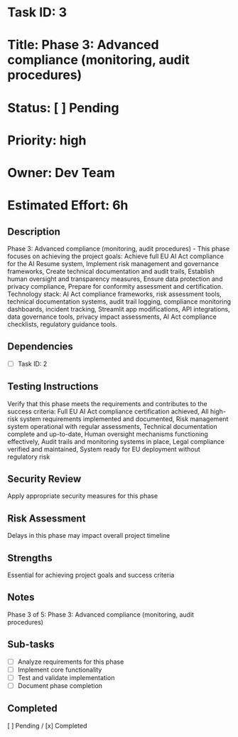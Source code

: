 # Task ID: 3
# Title: Phase 3: Advanced compliance (monitoring, audit procedures)
# Status: [ ] Pending
# Priority: high
# Owner: Dev Team
# Estimated Effort: 6h

## Description
Phase 3: Advanced compliance (monitoring, audit procedures) - This phase focuses on achieving the project goals: Achieve full EU AI Act compliance for the AI Resume system, Implement risk management and governance frameworks, Create technical documentation and audit trails, Establish human oversight and transparency measures, Ensure data protection and privacy compliance, Prepare for conformity assessment and certification. Technology stack: AI Act compliance frameworks, risk assessment tools, technical documentation systems, audit trail logging, compliance monitoring dashboards, incident tracking, Streamlit app modifications, API integrations, data governance tools, privacy impact assessments, AI Act compliance checklists, regulatory guidance tools.

## Dependencies
- [ ] Task ID: 2

## Testing Instructions
Verify that this phase meets the requirements and contributes to the success criteria: Full EU AI Act compliance certification achieved, All high-risk system requirements implemented and documented, Risk management system operational with regular assessments, Technical documentation complete and up-to-date, Human oversight mechanisms functioning effectively, Audit trails and monitoring systems in place, Legal compliance verified and maintained, System ready for EU deployment without regulatory risk

## Security Review
Apply appropriate security measures for this phase

## Risk Assessment
Delays in this phase may impact overall project timeline

## Strengths
Essential for achieving project goals and success criteria

## Notes
Phase 3 of 5: Phase 3: Advanced compliance (monitoring, audit procedures)

## Sub-tasks
- [ ] Analyze requirements for this phase
- [ ] Implement core functionality
- [ ] Test and validate implementation
- [ ] Document phase completion

## Completed
[ ] Pending / [x] Completed